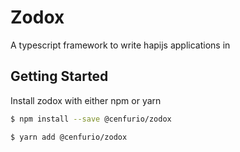 # Zodox
A typescript framework to write hapijs applications in

## Getting Started
Install zodox with either npm or yarn
```bash
$ npm install --save @cenfurio/zodox
```
```bash
$ yarn add @cenfurio/zodox
```